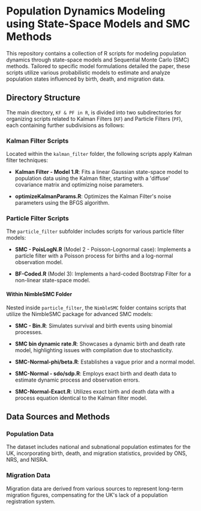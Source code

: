 # Population Dynamics Modeling using State-Space Models and SMC Methods

This repository contains a collection of R scripts for modeling population dynamics through state-space models and Sequential Monte Carlo (SMC) methods. Tailored to specific model formulations detailed the paper, these scripts utilize various probabilistic models to estimate and analyze population states influenced by birth, death, and migration data.

## Directory Structure

The main directory, `KF & PF in R`, is divided into two subdirectories for organizing scripts related to Kalman Filters (`KF`) and Particle Filters (`PF`), each containing further subdivisions as follows:

### Kalman Filter Scripts
Located within the `kalman_filter` folder, the following scripts apply Kalman filter techniques:

- **Kalman Filter - Model 1.R**: Fits a linear Gaussian state-space model to population data using the Kalman filter, starting with a 'diffuse' covariance matrix and optimizing noise parameters.

- **optimizeKalmanParams.R**: Optimizes the Kalman Filter's noise parameters using the BFGS algorithm.

### Particle Filter Scripts
The `particle_filter` subfolder includes scripts for various particle filter models:

- **SMC - PoisLogN.R** (Model 2 - Poisson-Lognormal case): Implements a particle filter with a Poisson process for births and a log-normal observation model.

- **BF-Coded.R** (Model 3): Implements a hard-coded Bootstrap Filter for a non-linear state-space model.

#### Within NimbleSMC Folder
Nested inside `particle_filter`, the `NimbleSMC` folder contains scripts that utilize the NimbleSMC package for advanced SMC models:

- **SMC - Bin.R**: Simulates survival and birth events using binomial processes.

- **SMC bin dynamic rate.R**: Showcases a dynamic birth and death rate model, highlighting issues with compilation due to stochasticity.

- **SMC-Normal-phi/beta.R**: Establishes a vague prior and a normal model.

- **SMC-Normal - sdo/sdp.R**: Employs exact birth and death data to estimate dynamic process and observation errors.

- **SMC-Normal-Exact.R**: Utilizes exact birth and death data with a process equation identical to the Kalman filter model.

## Data Sources and Methods

### Population Data
The dataset includes national and subnational population estimates for the UK, incorporating birth, death, and migration statistics, provided by ONS, NRS, and NISRA.

### Migration Data
Migration data are derived from various sources to represent long-term migration figures, compensating for the UK's lack of a population registration system.
